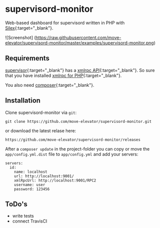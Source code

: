 # supervisord-monitor
Web-based dashboard for supervisord written in PHP with [Silex](silex.sensiolabs.org){:target="_blank"}.

![Screenshot] (https://raw.githubusercontent.com/move-elevator/supervisord-monitor/master/examples/supervisord-monitor.png)

## Requirements

[supervisor](http://supervisord.org/){:target="_blank"} has a [xmlrpc API](http://supervisord.org/api.html){:target="_blank"}. 
So sure that you have installed [xmlrpc for PHP](http://php.net/manual/de/book.xmlrpc.php){:target="_blank"}.

You also need [composer](https://getcomposer.org/){:target="_blank"}.

## Installation

Clone supervisord-monitor via ```git```:

```
git clone https://github.com/move-elevator/supervisord-monitor.git
```

or download the latest relase here:

```
https://github.com/move-elevator/supervisord-monitor/releases
```

After a ```composer update``` in the project-folder you can copy or move the 
```app/config.yml.dist``` file to ```app/config.yml``` and add your servers:

```
servers:
  id:
    name: localhost
    url: http://localhost:9001/
    xmlRpcUrl: http://localhost:9001/RPC2
    username: user
    password: 123456
```

## ToDo's

* write tests
* connect TravisCI
